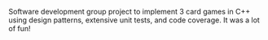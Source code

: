 Software development group project to implement 3 card games in C++ using design patterns, extensive unit tests, and code coverage. It was a lot of fun!

